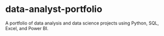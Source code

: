 # data-analyst-portfolio
A portfolio of data analysis and data science projects using Python, SQL, Excel, and Power BI.
